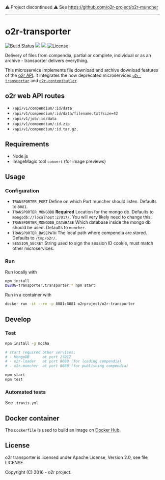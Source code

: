 ⚠️ Project discontinued ⚠️ See https://github.com/o2r-project/o2r-muncher

------

# o2r-transporter

[![Build Status](https://travis-ci.org/o2r-project/o2r-transporter.svg?branch=master)](https://travis-ci.org/o2r-project/o2r-transporter) [![](https://images.microbadger.com/badges/version/o2rproject/o2r-transporter.svg)](https://microbadger.com/images/o2rproject/o2r-transporter "Get your own version badge on microbadger.com") [![](https://images.microbadger.com/badges/image/o2rproject/o2r-transporter.svg)](https://microbadger.com/images/o2rproject/o2r-transporter "Get your own image badge on microbadger.com") [![License](https://img.shields.io/badge/License-Apache%202.0-blue.svg)](https://opensource.org/licenses/Apache-2.0)

Delivery of files from compendia, partial or complete, individual or as an archive - transporter delivers everything.

This microservice implements file download and archive download features of the [o2r API](https://o2r.info/api).
It integrates the now deprecated microservices [`o2r-transportar`](https://github.com/o2r-project/o2r-transportar/) and [`o2r-contentbutler`](https://github.com/o2r-project/o2r-contentbutler)

## o2r web API routes

- `/api/v1/compendium/:id/data`
- `/api/v1/compendium/:id/data/filename.txt?size=42`
- `/api/v1/job/:id/data`
- `/api/v1/compendium/:id.zip`
- `/api/v1/compendium/:id.tar.gz.`

## Requirements

- Node.js
- ImageMagic tool `convert` (for image previews)

## Usage

### Configuration

- `TRANSPORTER_PORT`
  Define on which Port muncher should listen. Defaults to `8081`.
- `TRANSPORTER_MONGODB` __Required__
  Location for the mongo db. Defaults to `mongodb://localhost:27017/`. You will very likely need to change this.
- `TRANSPORTER_MONGODB_DATABASE`
  Which database inside the mongo db should be used. Defaults to `muncher`.
- `TRANSPORTER_BASEPATH`
  The local path where compendia are stored. Defaults to `/tmp/o2r/`.
- `SESSION_SECRET`
  String used to sign the session ID cookie, must match other microservices.

### Run

Run locally with

```bash
npm install
DEBUG=transporter,transporter:* npm start
```

Run in a container with

```bash
docker run -it --rm -p 8081:8081 o2rproject/o2r-transporter
```

## Develop

### Test

```bash
npm install -g mocha

# start required other services:
# - MongoDB      at port 27017
# - o2r-loader   at port 8088 (for loading compendia)
# - o2r-muncher  at port 8080 (for publishing compendia)

npm start
npm test
```

### Automated tests

See `.travis.yml`.

## Docker container

The `Dockerfile` is used to build an image on [Docker Hub](https://hub.docker.com/r/o2rproject/o2r-transporter/).

## License

o2r transporter is licensed under Apache License, Version 2.0, see file LICENSE.

Copyright (C) 2016 - o2r project.
